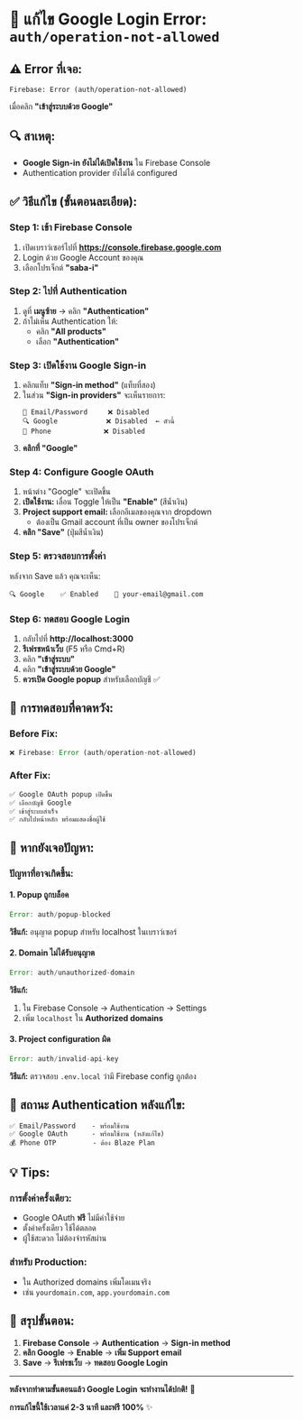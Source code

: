# 🚨 แก้ไข Google Login Error: `auth/operation-not-allowed`

## ⚠️ **Error ที่เจอ:**
```
Firebase: Error (auth/operation-not-allowed)
```

เมื่อคลิก **"เข้าสู่ระบบด้วย Google"**

## 🔍 **สาเหตุ:**
- **Google Sign-in ยังไม่ได้เปิดใช้งาน** ใน Firebase Console
- Authentication provider ยังไม่ได้ configured

## ✅ **วิธีแก้ไข (ขั้นตอนละเอียด):**

### **Step 1: เข้า Firebase Console**
1. เปิดเบราว์เซอร์ไปที่ **https://console.firebase.google.com**
2. Login ด้วย Google Account ของคุณ
3. เลือกโปรเจ็กต์ **"saba-i"**

### **Step 2: ไปที่ Authentication**
1. ดูที่ **เมนูซ้าย** → คลิก **"Authentication"**
2. ถ้าไม่เห็น Authentication ให้:
   - คลิก **"All products"** 
   - เลือก **"Authentication"**

### **Step 3: เปิดใช้งาน Google Sign-in**
1. คลิกแท็บ **"Sign-in method"** (แท็บที่สอง)
2. ในส่วน **"Sign-in providers"** จะเห็นรายการ:
   ```
   📧 Email/Password     ❌ Disabled
   🔍 Google            ❌ Disabled  ← ตัวนี้
   📱 Phone             ❌ Disabled
   ```
3. **คลิกที่ "Google"**

### **Step 4: Configure Google OAuth**
1. หน้าต่าง "Google" จะเปิดขึ้น
2. **เปิดใช้งาน:** เลื่อน Toggle ให้เป็น **"Enable"** (สีน้ำเงิน)
3. **Project support email:** เลือกอีเมลของคุณจาก dropdown
   - ต้องเป็น Gmail account ที่เป็น owner ของโปรเจ็กต์
4. **คลิก "Save"** (ปุ่มสีน้ำเงิน)

### **Step 5: ตรวจสอบการตั้งค่า**
หลังจาก Save แล้ว คุณจะเห็น:
```
🔍 Google    ✅ Enabled    📧 your-email@gmail.com
```

### **Step 6: ทดสอบ Google Login**
1. กลับไปที่ **http://localhost:3000**
2. **รีเฟรชหน้าเว็บ** (F5 หรือ Cmd+R)
3. คลิก **"เข้าสู่ระบบ"**
4. คลิก **"เข้าสู่ระบบด้วย Google"**
5. **ควรเปิด Google popup** สำหรับเลือกบัญชี ✅

## 🧪 **การทดสอบที่คาดหวัง:**

### **Before Fix:**
```javascript
❌ Firebase: Error (auth/operation-not-allowed)
```

### **After Fix:**
```javascript
✅ Google OAuth popup เปิดขึ้น
✅ เลือกบัญชี Google
✅ เข้าสู่ระบบสำเร็จ
✅ กลับไปหน้าหลัก พร้อมแสดงชื่อผู้ใช้
```

## 🚨 **หากยังเจอปัญหา:**

### **ปัญหาที่อาจเกิดขึ้น:**

#### **1. Popup ถูกบล็อค**
```javascript
Error: auth/popup-blocked
```
**วิธีแก้:** อนุญาต popup สำหรับ localhost ในเบราว์เซอร์

#### **2. Domain ไม่ได้รับอนุญาต**
```javascript
Error: auth/unauthorized-domain
```
**วิธีแก้:** 
1. ใน Firebase Console → Authentication → Settings
2. เพิ่ม `localhost` ใน **Authorized domains**

#### **3. Project configuration ผิด**
```javascript
Error: auth/invalid-api-key
```
**วิธีแก้:** ตรวจสอบ `.env.local` ว่ามี Firebase config ถูกต้อง

## 📱 **สถานะ Authentication หลังแก้ไข:**

```
✅ Email/Password    - พร้อมใช้งาน
✅ Google OAuth      - พร้อมใช้งาน (หลังแก้ไข)
💰 Phone OTP         - ต้อง Blaze Plan
```

## 💡 **Tips:**

### **การตั้งค่าครั้งเดียว:**
- Google OAuth **ฟรี** ไม่มีค่าใช้จ่าย
- ตั้งค่าครั้งเดียว ใช้ได้ตลอด
- ผู้ใช้สะดวก ไม่ต้องจำรหัสผ่าน

### **สำหรับ Production:**
- ใน Authorized domains เพิ่มโดเมนจริง
- เช่น `yourdomain.com`, `app.yourdomain.com`

## 🔄 **สรุปขั้นตอน:**
1. **Firebase Console** → **Authentication** → **Sign-in method**
2. **คลิก Google** → **Enable** → **เพิ่ม Support email**
3. **Save** → **รีเฟรชเว็บ** → **ทดสอบ Google Login**

---

**หลังจากทำตามขั้นตอนแล้ว Google Login จะทำงานได้ปกติ!** 🎉

**การแก้ไขนี้ใช้เวลาแค่ 2-3 นาที และฟรี 100%** ✨
